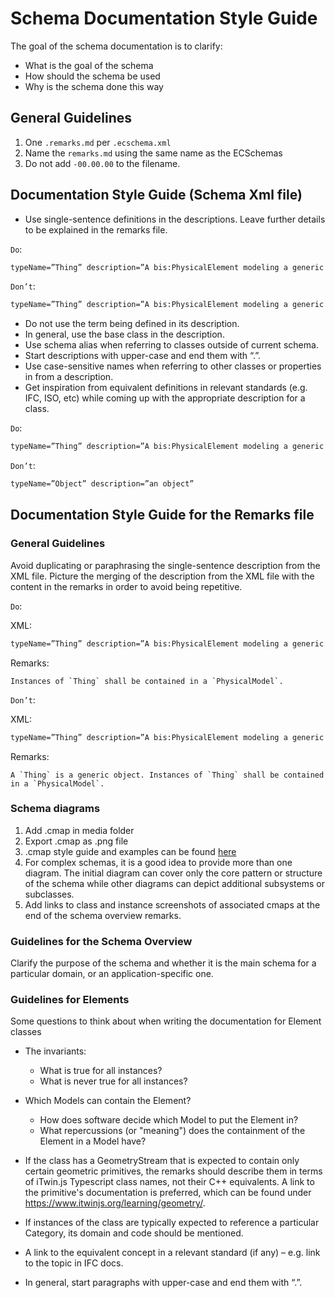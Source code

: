 # Schema Documentation Style Guide

The goal of the schema documentation is to clarify:

- What is the goal of the schema
- How should the schema be used
- Why is the schema done this way

## General Guidelines

1. One `.remarks.md` per `.ecschema.xml`
1. Name the `remarks.md` using the same name as the ECSchemas
1. Do not add `-00.00.00` to the filename.

## **Documentation Style Guide (Schema Xml file)**

* Use single-sentence definitions in the descriptions. Leave further details to be explained in the remarks file.

`Do`: 
```xml 
typeName=”Thing” description=”A bis:PhysicalElement modeling a generic object.”.
```
`Don’t`: 
```xml
typeName=”Thing” description=”A bis:PhysicalElement modeling a generic object. Its Category is expected to be… Its GeometryStream can contain multiple Paths representing the edges of the mesh…” 
```
* Do not use the term being defined in its description.
* In general, use the base class in the description.
* Use schema alias when referring to classes outside of current schema.
* Start descriptions with upper-case and end them with “.”.
* Use case-sensitive names when referring to other classes or properties in from a description.
* Get inspiration from equivalent definitions in relevant standards (e.g. IFC, ISO, etc) while coming up with the appropriate description for a class.

`Do`: 
```xml
typeName=”Thing” description=”A bis:PhysicalElement modeling a generic object.”
```
`Don’t`:
```xml
typeName=”Object” description=”an object”
```

## **Documentation Style Guide for the Remarks file**

### General Guidelines

Avoid duplicating or paraphrasing the single-sentence description from the XML file. Picture the merging of the description from the XML file with the content in the remarks in order to avoid being repetitive. 

`Do`:

XML: 
```xml
typeName=”Thing” description=”A bis:PhysicalElement modeling a generic object.”
```
Remarks: 
```
Instances of `Thing` shall be contained in a `PhysicalModel`.
```

`Don’t`: 

XML: 
```xml
typeName=”Thing” description=”A bis:PhysicalElement modeling a generic object.”
```
Remarks: 
```
A `Thing` is a generic object. Instances of `Thing` shall be contained in a `PhysicalModel`.
```

### Schema diagrams

1. Add .cmap in media folder
1. Export .cmap as .png file
1. .cmap style guide and examples can be found [here](schema-cmap-style-guide.md)
1. For complex schemas, it is a good idea to provide more than one diagram. The initial diagram can cover only the core pattern or structure of the schema while other diagrams can depict additional subsystems or subclasses.
1. Add links to class and instance screenshots of associated cmaps at the end of the schema overview remarks.

### Guidelines for the Schema Overview

Clarify the purpose of the schema and whether it is the main schema for a particular domain, or an application-specific one.

### Guidelines for Elements

Some questions to think about when writing the documentation for Element classes

- The invariants:
  - What is true for all instances?
  - What is never true for all instances?

- Which Models can contain the Element?
  - How does software decide which Model to put the Element in?
  - What repercussions (or "meaning") does the containment of the Element in a Model have?

- If the class has a GeometryStream that is expected to contain only certain geometric primitives, the remarks should describe them in terms of iTwin.js Typescript class names, not their C++ equivalents. A link to the primitive's documentation is preferred, which can be found under https://www.itwinjs.org/learning/geometry/.

- If instances of the class are typically expected to reference a particular Category, its domain and code should be mentioned.

- A link to the equivalent concept in a relevant standard (if any) – e.g. link to the topic in IFC docs.

- In general, start paragraphs with upper-case and end them with “.”.